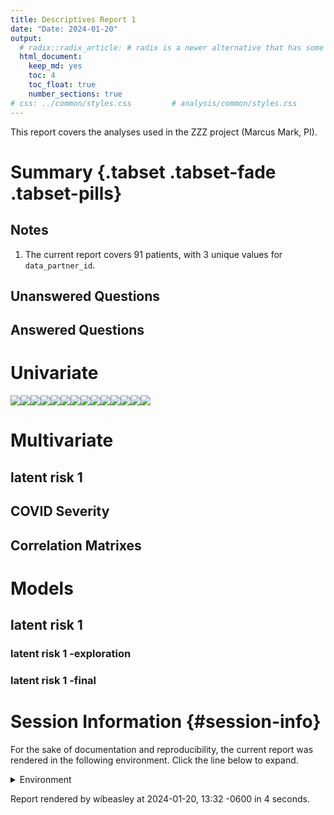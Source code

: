```yaml
---
title: Descriptives Report 1
date: "Date: 2024-01-20"
output:
  # radix::radix_article: # radix is a newer alternative that has some advantages over `html_document`.
  html_document:
    keep_md: yes
    toc: 4
    toc_float: true
    number_sections: true
# css: ../common/styles.css         # analysis/common/styles.css
---
```


  This report covers the analyses used in the ZZZ project (Marcus Mark, PI).

<!--  Set the working directory to the repository's base directory; this assumes the report is nested inside of two directories.-->


<!-- Set the report-wide options, and point to the external code file. -->


<!-- Load 'sourced' R files.  Suppress the output when loading sources. -->


<!-- Load packages, or at least verify they're available on the local machine.  Suppress the output when loading packages. -->


<!-- Load any global functions and variables declared in the R file.  Suppress the output. -->


<!-- Declare any global functions specific to a Rmd output.  Suppress the output. -->


<!-- Load the datasets.   -->


<!-- Tweak the datasets.   -->


Summary {.tabset .tabset-fade .tabset-pills}
===========================================================================

Notes
---------------------------------------------------------------------------

1. The current report covers 91 patients, with 3 unique values for `data_partner_id`.


Unanswered Questions
---------------------------------------------------------------------------

Answered Questions
---------------------------------------------------------------------------


Univariate
===========================================================================

![](figure-png/marginals-1.png)<!-- -->![](figure-png/marginals-2.png)<!-- -->![](figure-png/marginals-3.png)<!-- -->![](figure-png/marginals-4.png)<!-- -->![](figure-png/marginals-5.png)<!-- -->![](figure-png/marginals-6.png)<!-- -->![](figure-png/marginals-7.png)<!-- -->![](figure-png/marginals-8.png)<!-- -->![](figure-png/marginals-9.png)<!-- -->![](figure-png/marginals-10.png)<!-- -->![](figure-png/marginals-11.png)<!-- -->![](figure-png/marginals-12.png)<!-- -->![](figure-png/marginals-13.png)<!-- -->![](figure-png/marginals-14.png)<!-- -->


Multivariate
===========================================================================

latent risk 1
---------------------------------------------------------------------------



COVID Severity
---------------------------------------------------------------------------



Correlation Matrixes
---------------------------------------------------------------------------




Models
===========================================================================

latent risk 1
---------------------------------------------------------------------------

### latent risk 1 -exploration



### latent risk 1 -final





Session Information {#session-info}
===========================================================================

For the sake of documentation and reproducibility, the current report was rendered in the following environment.  Click the line below to expand.

  <details>
    <summary>Environment <span class="glyphicon glyphicon-plus-sign"></span></summary>
    
    ```
    ─ Session info ───────────────────────────────────────────────────────────────────────────────────
     setting  value
     version  R version 4.3.1 (2023-06-16)
     os       Ubuntu 23.10
     system   x86_64, linux-gnu
     ui       X11
     language (EN)
     collate  en_US.UTF-8
     ctype    en_US.UTF-8
     tz       America/Chicago
     date     2024-01-20
     pandoc   3.1.11 @ /usr/bin/ (via rmarkdown)
    
    ─ Packages ───────────────────────────────────────────────────────────────────────────────────────
     package         * version  date (UTC) lib source
     arrow             14.0.0.2 2023-12-02 [1] CRAN (R 4.3.1)
     assertthat        0.2.1    2019-03-21 [1] CRAN (R 4.3.1)
     base            * 4.3.1    2023-08-02 [4] local
     bit               4.0.5    2022-11-15 [1] CRAN (R 4.3.1)
     bit64             4.0.5    2020-08-30 [1] CRAN (R 4.3.1)
     bslib             0.6.1    2023-11-28 [1] CRAN (R 4.3.1)
     cachem            1.0.8    2023-05-01 [1] CRAN (R 4.3.1)
     cli               3.6.2    2023-12-11 [1] CRAN (R 4.3.1)
     colorspace        2.1-0    2023-01-23 [1] CRAN (R 4.3.1)
     compiler          4.3.1    2023-08-02 [4] local
     config            0.3.2    2023-08-30 [1] CRAN (R 4.3.1)
     corrplot          0.92     2021-11-18 [1] CRAN (R 4.3.1)
     datasets        * 4.3.1    2023-08-02 [4] local
     digest            0.6.34   2024-01-11 [1] CRAN (R 4.3.1)
     dplyr             1.1.4    2023-11-17 [1] CRAN (R 4.3.1)
     evaluate          0.23     2023-11-01 [1] CRAN (R 4.3.1)
     fansi             1.0.6    2023-12-08 [1] CRAN (R 4.3.1)
     farver            2.1.1    2022-07-06 [1] CRAN (R 4.3.1)
     fastmap           1.1.1    2023-02-24 [1] CRAN (R 4.3.1)
     forcats           1.0.0    2023-01-29 [1] CRAN (R 4.3.1)
     generics          0.1.3    2022-07-05 [1] CRAN (R 4.3.1)
     ggplot2         * 3.4.4    2023-10-12 [1] CRAN (R 4.3.1)
     glue              1.7.0    2024-01-09 [1] CRAN (R 4.3.1)
     graphics        * 4.3.1    2023-08-02 [4] local
     grDevices       * 4.3.1    2023-08-02 [4] local
     grid              4.3.1    2023-08-02 [4] local
     gtable            0.3.4    2023-08-21 [1] CRAN (R 4.3.1)
     highr             0.10     2022-12-22 [1] CRAN (R 4.3.1)
     htmltools         0.5.7    2023-11-03 [1] CRAN (R 4.3.1)
     jquerylib         0.1.4    2021-04-26 [1] CRAN (R 4.3.1)
     jsonlite          1.8.8    2023-12-04 [1] CRAN (R 4.3.1)
     knitr           * 1.45     2023-10-30 [1] CRAN (R 4.3.1)
     labeling          0.4.3    2023-08-29 [1] CRAN (R 4.3.1)
     lifecycle         1.0.4    2023-11-07 [1] CRAN (R 4.3.1)
     magrittr          2.0.3    2022-03-30 [1] CRAN (R 4.3.1)
     methods         * 4.3.1    2023-08-02 [4] local
     munsell           0.5.0    2018-06-12 [1] CRAN (R 4.3.1)
     pillar            1.9.0    2023-03-22 [1] CRAN (R 4.3.1)
     pkgconfig         2.0.3    2019-09-22 [1] CRAN (R 4.3.1)
     purrr             1.0.2    2023-08-10 [1] CRAN (R 4.3.1)
     R6                2.5.1    2021-08-19 [1] CRAN (R 4.3.1)
     rlang             1.1.3    2024-01-10 [1] CRAN (R 4.3.1)
     rmarkdown         2.25     2023-09-18 [1] CRAN (R 4.3.1)
     rstudioapi        0.15.0   2023-07-07 [1] CRAN (R 4.3.1)
     sass              0.4.8    2023-12-06 [1] CRAN (R 4.3.1)
     scales            1.3.0    2023-11-28 [1] CRAN (R 4.3.1)
     sessioninfo       1.2.2    2021-12-06 [1] CRAN (R 4.3.1)
     stats           * 4.3.1    2023-08-02 [4] local
     TabularManifest   0.2.1    2023-11-15 [1] Github (Melinae/TabularManifest@bcb12f7)
     tibble            3.2.1    2023-03-20 [1] CRAN (R 4.3.1)
     tidyselect        1.2.0    2022-10-10 [1] CRAN (R 4.3.1)
     tools             4.3.1    2023-08-02 [4] local
     utf8              1.2.4    2023-10-22 [1] CRAN (R 4.3.1)
     utils           * 4.3.1    2023-08-02 [4] local
     vctrs             0.6.5    2023-12-01 [1] CRAN (R 4.3.1)
     withr             3.0.0    2024-01-16 [1] CRAN (R 4.3.1)
     xfun              0.41     2023-11-01 [1] CRAN (R 4.3.1)
     yaml              2.3.8    2023-12-11 [1] CRAN (R 4.3.1)
    
     [1] /home/wibeasley/R/x86_64-pc-linux-gnu-library/4.3
     [2] /usr/local/lib/R/site-library
     [3] /usr/lib/R/site-library
     [4] /usr/lib/R/library
    
    ──────────────────────────────────────────────────────────────────────────────────────────────────
    ```
  </details>



Report rendered by wibeasley at 2024-01-20, 13:32 -0600 in 4 seconds.

